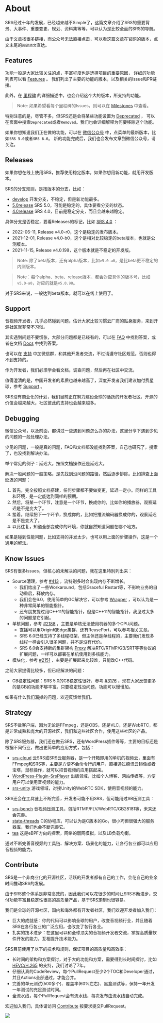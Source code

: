 # About

SRS经过十年的发展，已经越来越不Simple了，这篇文章介绍了SRS的重要背景、大事件、重要变更、规划、资料集等等，可以认为是比较全面的SRS的导航。

由于文章找很多链接，而公众号无法直接点击，可以看这篇文章在官网的版本，点文末尾的`阅读原文`直达。

## Features

功能一般是大家比较关注的点，丰富程度也是选择项目的重要原因，
详细的功能列表可以看 [Features](https://github.com/ossrs/srs/blob/develop/trunk/doc/Features.md#features) 。
我们列出了主要的功能的版本，以及相关的Issue和PR链接。

此外，在 [里程碑](/product) 的详细描述中，也会介绍这个大的版本，所支持的功能。

> Note: 如果希望看每个里程碑的Issues，则可以在 [Milestones](https://github.com/ossrs/srs/milestones) 中查看。

特别注意的是，尽管不多，但SRS还是会将某些功能设置为 [Deprecated](https://github.com/ossrs/srs/blob/develop/trunk/doc/Features.md#features) ，
可以在页面中搜索`Deprecated`或者`Removed`。我们也会详细解释为何要移除这个功能。

如果你想知道我们正在做的功能，可以在 [微信公众号](/contact#discussion) 中，点菜单的最新版本，比如`SRS 5.0`或者`SRS 6.0`。
新的功能完成后，我们也会发布文章到微信公众号，请关注。

## Releases

如果你想在线上使用SRS，推荐使用稳定版本。如果你想用新功能，就用开发版本。

SRS的分支规则，是按版本的分支，比如：

* [develop](https://github.com/ossrs/srs/tree/develop) 开发分支，不稳定，但是新功能最多。
* [5.0release](https://github.com/ossrs/srs/tree/5.0release#releases) SRS 5.0，可能是稳定的，具体要看分支的状态。
* [4.0release](https://github.com/ossrs/srs/tree/4.0release#releases) SRS 4.0，目前是稳定分支，而且会越来越稳定。

具体分支是否稳定，要看Releases的标记，比如 [SRS 4.0](https://github.com/ossrs/srs/tree/4.0release#releases) ：

* 2022-06-11, Release v4.0-r0，这个是稳定的发布版本。
* 2021-12-01, Release v4.0-b0，这个是相对比较稳定的beta版本，也就是公测版本。
* 2021-11-15, Release v4.0.198，这个版本就是不稳定的开发版。

> Note: 除了beta版本，还有alpha版本，比如`v5.0-a0`，是比beta更不稳定的内测版本。

> Note：每个alpha、beta、release版本，都会对应具体的版本号，比如`v5.0-a0`，对应的就是`v5.0.98`。

对于SRS来说，一般达到beta版本，就可以在线上使用了。

## Support

音视频开发者，几乎必然碰到问题，估计大家比较习惯云厂商的贴身服务，来到开源社区就非常不习惯。

其实遇到问题不要慌张，大部分问题都是已经有的，可以在 [FAQ](/faq) 中找到答案，或者在文档 [Docs](/docs/v5/doc/getting-started) 中找到答案。

也可以在 [支持](/contact) 中加微信群，和其他开发者交流，不过请遵守社区规范，否则也得不到支持的。

作为开发者，我们必须学会看文档，调查问题，然后再在社区中交流。

值得澄清的是，中国开发者的素质也越来越高了，深度开发者我们建议加付费星球，参考 [Support](/contact#donation) 。

SRS没有商业化的计划，我们目前正在努力建设全球的活跃的开发者社区，开源的价值会越来越大，社区彼此的支持也会越来越多。

## Debugging

微信公众号，以及前面，都讲过一些遇到问题怎么办的办法，这里分享下遇到少见的问题的一般处理办法。

少见的问题，一般是真的问题，FAQ和文档都没能找到答案，自己也研究了，搜索了，也没找到解决办法。

举个常见的例子：延迟大，按照文档操作还是延迟大。

解决一般问题的一般策略，是先找到没问题的路径，然后逐步排除。比如排查上面延迟的问题：

1. 首先，完全按照文档搭建，任何步骤都不要做变更，延迟一定小。同样的工具和环境，是一定能达到同样的预期。
2. 然后，将某一个环节，注意是一个环节，换成你的，比如你的播放器，观察延迟是不是变大了。
3. 接着，继续把下一个环节，换成你的，比如把推流编码器换成你的，观察延迟是不是变大了。
4. 以此往复，知道全部变成你的环境，你就自然知道问题在哪个地方。

如果是碰到性能问题，比如支持的并发太少，也可以用上面的步骤操作，这是一个通用的解法。

## Know Issues

SRS有很多Issues，但核心的未解决的问题，我在这里特别列出来：

* Source清理，参考 [#413](https://github.com/ossrs/srs/issues/413) ，流特别多时会出现内存不断增长。
  * 我们给出了一些Workaround，包括Graceful Restart等，不影响业务的自动重启，释放内存。
  * 我们会在6.0，使用简单的GC解决它，可以参考 [Wrapper](https://github.com/ossrs/srs/issues/413#issuecomment-1227972901) ，可以认为是一种非常简单的智能指针。
  * 还有朋友提过用C++11的智能指针，但是C++11的智能指针，我见过太多的问题是它引起。
* 单核问题，参考 [#2188](https://github.com/ossrs/srs/issues/2188) ，主要是单核无法使用机器的多个CPU问题。
  * 直播可以用Origin和Edge集群，还有ReusePort，可以参考相关文章。
  * SRS 6.0已经支持了多线程框架，但主体还是单线程的，主要我们发现多线程一样会引入很多问题，并不是没有代价。
  * SRS 6.0会支持新的集群架构 [Proxy](https://github.com/ossrs/srs/issues/3138) 解决RTC/RTMP/GB/SRT等等协议的扩展问题，一样可以部署在单机使用到多核能力。
* 模块化，参考 [#2151](https://github.com/ossrs/srs/issues/2153) ，主要是扩展起来比较难，只能改C++代码。

之前大家提得比较多，但已经解决的问题：

* GB稳定性问题：SRS 5.0的GB稳定性很好，参考 [#3176](https://github.com/ossrs/srs/issues/3176) ，现在大家反馈更多的是GB的功能不够丰富。只要稳定性没问题，功能可以慢慢加。

如果有什么我们漏掉的问题，欢迎反馈给我们。

## Strategy

SRS不做客户端，因为无论是FFmpeg，还是OBS，还是VLC，还是WebRTC，都是非常成熟和庞大的开源社区，我们和这些社区合作，使用这些社区的产品。

除了SRS服务器，我们还在做云SRS，还有WordPress插件等等，主要的目标还是根据不同行业，做出更简单的应用方式，包括：

* [srs-cloud](https://github.com/ossrs/srs-cloud) 云SRS或SRS云服务器，是一个开箱即用的单机的视频云，里面有FFmpeg和SRS等，主要是方便不会命令行的用户，直接通过腾讯云镜像或者宝塔，鼠标操作，就可以把音视频的应用搭起来。
* [WordPress-Plugin-SrsPlayer](https://github.com/ossrs/WordPress-Plugin-SrsPlayer) 出版领域，比如个人博客、网站传媒等，方便用户可以使用音视频的能力。
* [srs-unity](https://github.com/ossrs/srs-unity) 游戏领域，对接Unity的WebRTC SDK，使用音视频的能力。

SRS还会在工具链上不断完善，开发者可能不用SRS，但可能用过SB压测工具：

* [srs-bench](https://github.com/ossrs/srs-bench) 音视频压测工具，包括RTMP/FLV/WebRTC/GB28181等，未来还会完善。
* [state-threads](https://github.com/ossrs/state-threads) C的协程库，可以认为是C版本的Go，很小巧但很强大的服务器库，我们也会不断完善它。
* [tea](https://github.com/ossrs/tea) 这是eBPF方向的探索，网络的弱网模拟，以及LB负载均衡。

通过不断完善音视频的工具链、解决方案、场景化的能力，让各行各业都可以应用音视频的能力。

## Contribute

SRS是一个非商业化的开源社区，活跃的开发者都有自己的工作，会花自己的业余时间推动SRS的发展。

由于SRS整个体系是非常高效的，因此我们可以花很少的时间让SRS不断进步，交付功能丰富且稳定性很高的高质量产品，基于SRS定制也很容易。

我们是全球的开源社区，国内和海外都有开发者社区，我们欢迎开发者加入我们：

* 巨大的成就感：你的代码可以影响全球的用户，改变音视频行业，并且随着SRS在各行各业的广泛应用，也改变了各行各业。
* 扎实的技术进步：在这里可以和全球顶尖的音视频开发者交流，掌握高质量软件开发的能力，互相提升技术能力。

SRS目前使用了以下的技术和规则，保证项目的高质量和高效率：

* 长时间的架构和方案探讨，对于大的功能和方案，需要得到长时间探讨，比如 [HEVC/H.265](https://github.com/ossrs/srs/issues/465) 的支持，我们讨论了7年。
* 仔细认真的CodeReview，每个PullRequest至少2个TOC和Developer通过，并且Actions全部通过，才能合并。
* 完善的单元测试(500多个)、覆盖率(60%左右)、黑盒测试等，保持一年开发一年测试的充足测试时间。
* 全流水线，每个PullRequest会有流水线，每次发布由流水线自动完成。

欢迎加入我们，具体请访问 [Contribute](https://github.com/ossrs/srs/contribute) 按要求提交PullRequest。

![](https://ossrs.net/gif/v1/sls.gif?site=ossrs.io&path=/lts/pages/about-zh)


